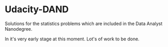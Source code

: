 # Udacity-DAND
Solutions for the statistics problems which are included in the Data Analyst Nanodegree.

In it's very early stage at this moment. Lot's of work to be done.
